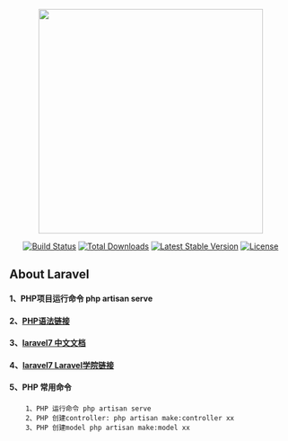 <p align="center"><a href="https://laravel.com" target="_blank"><img src="https://raw.githubusercontent.com/laravel/art/master/logo-lockup/5%20SVG/2%20CMYK/1%20Full%20Color/laravel-logolockup-cmyk-red.svg" width="400"></a></p>

<p align="center">
<a href="https://travis-ci.org/laravel/framework"><img src="https://travis-ci.org/laravel/framework.svg" alt="Build Status"></a>
<a href="https://packagist.org/packages/laravel/framework"><img src="https://poser.pugx.org/laravel/framework/d/total.svg" alt="Total Downloads"></a>
<a href="https://packagist.org/packages/laravel/framework"><img src="https://poser.pugx.org/laravel/framework/v/stable.svg" alt="Latest Stable Version"></a>
<a href="https://packagist.org/packages/laravel/framework"><img src="https://poser.pugx.org/laravel/framework/license.svg" alt="License"></a>
</p>

## About Laravel

#### 1、PHP项目运行命令 php artisan serve
#### 2、[PHP语法链接](https://www.runoob.com/php/php-tutorial.html)
#### 3、[laravel7 中文文档](https://learnku.com/docs/laravel/7.x/installation/7447)
#### 4、[laravel7 Laravel学院链接](https://learnku.com/docs/laravel/7.x/installation/7447)

#### 5、PHP 常用命令
```
    1、PHP 运行命令 php artisan serve
    2、PHP 创建controller: php artisan make:controller xx
    3、PHP 创建model php artisan make:model xx
```
    
